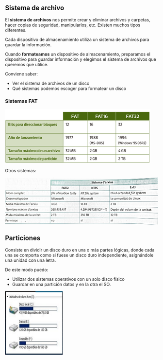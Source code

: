 ## Sistema de archivo

El **sistema de archivos** nos permite crear y eliminar archivos y carpetas, hacer copias de seguridad, manipularlos, etc. Existen muchos tipos diferentes.

Cada dispositivo de almacenamiento utiliza un sistema de archivos para guardar la información.

Cuando **formateamos** un dispositivo de almacenamiento, preparamos el dispositivo para guardar información y elegimos el sistema de archivos que queremos que utilice.

Conviene saber:

- Ver el sistema de archivos de un disco
- Qué sistemas podemos escoger para formatear un disco

### Sistemas FAT

![](img/2019-09-17-08-27-47.png)

Otros sistemas:

![](img/2019-09-17-08-28-37.png)

## Particiones

Consiste en dividir un disco duro en una o más partes lógicas, donde cada una se comporta como si fuese un disco duro independiente, asignándole una unidad con una letra.

De este modo puedo:

- Utilizar dos sistemas operativos con un solo disco físico
- Guardar en una partición datos y en la otra el SO.

![](img/2019-09-17-08-21-39.png)
